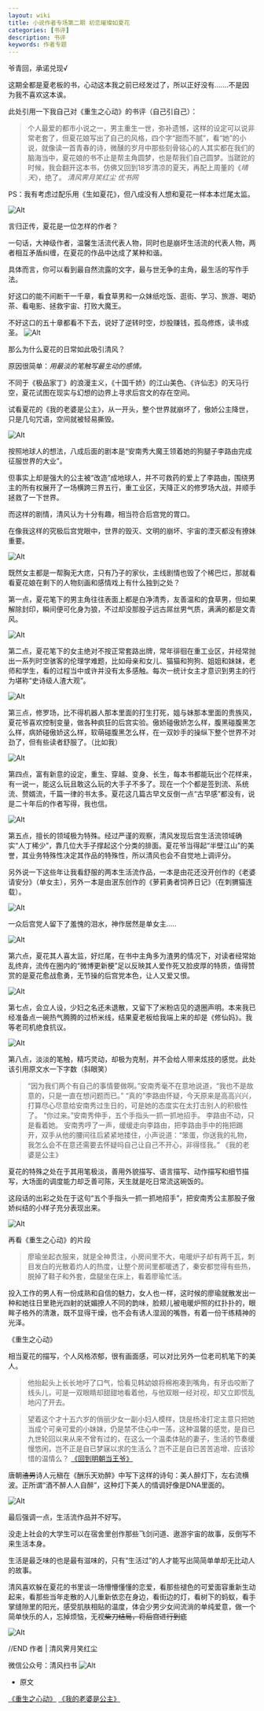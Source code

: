 ```yaml
---
layout: wiki
title: 小说作者专场第二期 初恋璀璨如夏花
categories: [书评]
description: 书评
keywords: 作者专题
---
```


爷青回，承诺兑现√

这期全都是夏老板的书，心动这本我之前已经发过了，所以正好没有.......不是因为我不喜欢这本诶。

此处引用一下我自己对《重生之心动》的书评（自己引自己）：

> 个人最爱的都市小说之一，男主重生一世，弥补遗憾，这样的设定可以说非常老套了，但夏花娘写出了自己的风格，四个字“甜而不腻”，看“她”的小说，就像读一首青春的诗，微醺的岁月中那些刻骨铭心的人其实都在我们的脑海当中，夏花娘的书不止是帮主角圆梦，也是帮我们自己圆梦。当蹉跎的时候，我会翻开这本书，仿佛又回到18岁清凉的夏天，再配上周董的《*晴天*》，绝了。
*清风霁月笑红尘 优书网*

PS：我有考虑过配乐用《生如夏花》，但八成没有人想和夏花一样本本烂尾太监。

![Alt](https://i.loli.net/2021/08/21/GvgfPLIhUyOEteq.jpg)

言归正传，夏花是一位怎样的作者？

一句话，大神级作者，温馨生活流代表人物，同时也是崩坏生活流的代表人物，两者相互矛盾纠缠，在夏花的作品中达成了某种和谐。

具体而言，你可以看到最自然流露的文字，最与世无争的主角，最生活的写作手法。

好这口的能不间断干一千章，看食草男和一众妹纸吃饭、逛街、学习、旅游、喝奶茶、看电影、拯救宇宙、打败大魔王。

不好这口的五十章都看不下去，说好了逆转时空，炒股赚钱，孤岛修炼，读书成圣。
![Alt](https://i.loli.net/2021/08/21/Yfg6qFdHSDl5MEN.jpg)

那么为什么夏花的日常如此吸引清风？

原因很简单：_用最淡的笔触写最生动的感情。_

不同于《极品家丁》的浪漫主义，《十国千娇》的江山美色、《许仙志》的天马行空，夏花试图在现实与幻想的边界上寻求后宫文的存在空间。

试看夏花的《我的老婆是公主》，从一开头，整个世界就崩坏了，傲娇公主降世，只是几句咒语，空间就被轻易撕毁。

![Alt](https://i.loli.net/2021/08/21/LhVbJgpBSMvjYTG.jpg)

按照地球人的想法，八成后面的剧本是“安南秀大魔王领着她的狗腿子李路由完成征服世界的大业”。

但事实上却是强大的公主被“改造”成地球人，并不可救药的爱上了李路由，围绕男主的所有权展开了一场横跨三界五行，重工业区，天降正义的修罗场大战，并顺手拯救了一下世界。

而这样的剧情，清风认为十分有趣，相当符合后宫党的胃口。

在像我这样的究极后宫党眼中，世界的毁灭、文明的崩坏、宇宙的湮灭都没有撩妹重要。


![Alt](https://i.loli.net/2021/08/21/RuM3DJEgLkIPqH1.jpg)

既然女主都是一帮胸无大痣，只有乃子的家伙，主线剧情也毁了个稀巴烂，那就看看夏花娘在剩下的人物刻画和感情戏上有什么独到之处？

第一点，夏花笔下的男主角往往表面上都是白净清秀，友善温和的食草男，但如果解除封印，瞬间便可化身为狼，不过却没那股子远古屌丝男气质，满满的都是文青风。

![Alt](https://i.loli.net/2021/08/21/aZHpx2YTfBOlG3E.jpg)

第二点，夏花笔下的女主绝对不按正常套路出牌，常年徘徊在重工业区，并经常抛出一系列时空骇客的伦理学难题，比如母亲和女儿、猫猫和狗狗、姐姐和妹妹，老师和学生，看的过程当中或许并没有太多感触。每次一统计女主才意识到男主的行为堪称“史诗级人渣大观”。

![Alt](https://i.loli.net/2021/08/21/h3KBR9qYvUcSJt5.jpg)

第三点，修罗场，比不得机器人那本里面的打生打死，姐与妹那本里面的贵族风，夏花爷喜欢控制变量，做各种疯狂的后宫实验。傲娇碰傲娇怎么样，腹黑碰腹黑怎么样，病娇碰傲娇这么样，软萌碰腹黑怎么样，在一双妙手的操纵下整个世界不对劲了，但有些读者舒服了。（比如我）

![Alt](https://i.loli.net/2021/08/21/SAiWmd31knDqaHo.jpg)

第四点，富有新意的设定，重生、穿越、变身、长生，每本书都能玩出个花样来，有一说一，能这么玩且敢这么玩的大手子不多了。现在一个个都是签到流、系统流、赘婿流，千篇一律的书太多。夏花这几篇古早文反倒一点“古早感”都没有，说是二十年后的作者写得，我也信。

![Alt](https://i.loli.net/2021/08/21/dqzF2MsRwYlen5v.jpg)

第五点，擅长的领域极为特殊。经过严谨的观察，清风发现后宫生活流领域确实“人丁稀少”，靠几位大手子撑起这个分类的排面。夏花爷当得起“半壁江山”的美誉，其业务特殊性决定其作品的特殊性，所以清风也会不自觉地上调评分。

另外说一下这些年让我看舒服的两本生活流作品，一本是由花还没开创作的《老婆请安分》（单女主），另外一本是由泯东创作的《萝莉勇者饲养日记》（在刺猬猫连载）。

![Alt](https://i.loli.net/2021/08/21/98cQWwXbSuKz2CV.jpg)

一众后宫党人留下了羞愧的泪水，神作居然是单女主.....

![Alt](https://i.loli.net/2021/08/21/e69ukQRSALoJnX8.jpg)

第六点，夏花其人喜太监，好烂尾，在书中主角多为渣男的情况下，对读者经常始乱终弃，流传在圈内的“微博更新梗”足以反映其人爱作死又脸皮厚的特质，值得赞赏的是夏花愈战愈勇，无节操的后宫党本色，让人又爱又恨。

![Alt](https://i.loli.net/2021/08/21/bRKkYrIlNDyB8Tq.jpg)

第七点，会立人设，少妇之名还未退散，又留下了米粉店见的退圈声明。本来我已经准备点一碗热气腾腾的过桥米线，结果夏老板给我端上来的却是《修仙妈》。我等老司机绝食抗议。

![Alt](https://i.loli.net/2021/08/21/hCpfzLdZk6oeVHA.jpg)

第八点，淡淡的笔触，精巧灵动，却极为克制，并不会给人带来炫技的感觉。此处该引用原文水一下字数（斜眼笑）

> “因为我们两个有自己的事情要做啊。”安南秀毫不在意地说道，“我也不是故意的，只是一直在想问题而已。”
“真的”李路由怀疑，今天原来是高高兴兴，打算尽心尽意给安南秀过生日的，可是她的态度实在太打击别人的积极性了。
 “你过来。”安南秀伸手，五个手指头一抓一抓地招手。
李路由不动，只是看着她。
 安南秀哼了一声，缓缓走向李路由，把李路由手中的拖把踢开，双手从他的腰间往后紧紧地搂住，小声说道：“笨蛋，你送我的礼物，我怎么会不在意还需要去怀疑吗自己让自己不开心，非得怪我。”
《我的老婆是公主》

夏花的特殊之处在于其用笔极淡，善用外貌描写、语言描写、动作描写和细节描写，大场面的调度能力却乏善可陈，天生就是吃日常流这碗饭的。

这段话的出彩之处在于这句“五个手指头一抓一抓地招手”，把安南秀公主那股子傲娇纠结的小样子充分表现出来。

![Alt](https://i.loli.net/2021/08/21/HCNkD6g5Z2Jni7Q.jpg)

再看《重生之心动》的片段

> 廖瑜坐起衣服来，就是全神贯注，小房间里不大，电暖炉子却有两千瓦，刺目发白的光散着灼人的热度，让整个房间里都暖透了，秦安都觉得有些热，脱掉了鞋子和外套，盘腿坐在床上，看着廖瑜忙活。

投入工作的男人有一份成熟和自信的魅力，女人也一样，这时候的廖瑜就散发出一种和她往日里艳光四射的妩媚撩人不同的韵味，脸颊儿被电暖炉照的红扑扑的，眼眸子格外的清澈，既不显得干燥，也不会有诱人湿润的嘴唇，有着一份干练精神的光泽。

《重生之心动》

相当夏花的描写，个人风格浓郁，很有画面感，可以对比另外一位老司机笔下的美人。

> 他抬起头上长长地吁了口气，恰看见韩幼娘将棉袍凑到嘴角，有牙齿咬断了线头儿，可是一双眼睛却甜甜地看着他，与他双眼一经对视，却又立即慌乱地闪了开去。

>望着这个才十五六岁的俏丽少女一副小妇人模样，饶是杨凌打定主意只把她当成个可亲可爱的小妹妹，仍是禁不住心中一荡，这种温馨的感觉，是自已九世轮回以来从来不曾有过的，在这么一个温柔体贴的妻子，生活的节奏缓慢悠闲，岂不正是自已梦寐以求的生活么？岂不正是自已苦苦追增、应该珍惜的温情么？
[《回到明朝当王爷》](https://yybooks0.github.io//2021/08/20/回到明朝当王爷/)

唐朝~~渣男~~诗人元稹在《酬乐天劝醉》中写下这样的诗句：美人醉灯下，左右流横波。正所谓“酒不醉人人自醉”，这种灯下美人的情调好像是DNA里面的。

![Alt](https://i.loli.net/2021/08/21/RskrdTl4aEiuG6j.jpg)

最后强调一点，生活流作品并不好写。

没走上社会的大学生可以在宿舍里创作那些飞剑问道、遨游宇宙的故事，反倒写不来生活本身。

生活是最乏味的也是最有滋味的，只有“生活过”的人才能写出简简单单却无比动人的故事。

清风喜欢躲在夏花的书里谈一场懵懵懂懂的恋爱，看那些褪色的可爱面容重新生动起来，看那些当年走散的人儿重新依恋在身边，看街边的灯，看树下的蚂蚁，看手掌缝隙里的阳光，感受肌肤相贴的温度，体会少男少女间流淌的单纯爱意，做一个简单快乐的人，忘掉烦恼，无视~~柴刀结局，将后宫进行到底~~

![Alt](https://i.loli.net/2021/08/21/KdxyvfagqkO3oRH.jpg)




//END
作者 | 清风霁月笑红尘

微信公众号：清风扫书
![Alt](https://i.loli.net/2021/08/19/vWx1b2LPVmRQrcY.jpg)

* 原文

[《重生之心动》](https://yybooks0.github.io//2021/08/20/重生之心动/)
[《我的老婆是公主》](https://yybooks0.github.io//2021/08/20/我的老婆是公主/)
